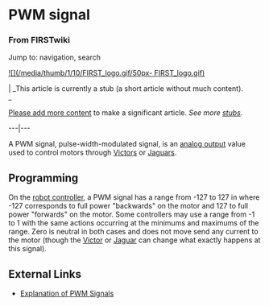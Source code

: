 

# PWM signal

### From FIRSTwiki

Jump to: navigation, search

[![](/media/thumb/1/10/FIRST_logo.gif/50px-
FIRST_logo.gif)](Image:FIRST_logo.gif "" )

|  _This article is currently a stub (a short article without much content).  
_

[Please add more
content](http://www.firstwiki.net/index.php?title=PWM_signal&action=edit
"http://www.firstwiki.net/index.php?title=PWM_signal&action=edit" ) to make a
significant article. _See more [stubs](Special:Shortpages
"Special:Shortpages" )._  
  
---|---  
  
  
A PWM signal, pulse-width-modulated signal, is an [analog
output](/index.php?title=Analog_output&action=edit "Analog output" ) value
used to control motors through [Victors](Victor "Victor" ) or
[Jaguars](Jaguar "Jaguar" ).


## Programming

On the [robot controller](robot-controller), a
PWM signal has a range from -127 to 127 in where -127 corresponds to full
power "backwards" on the motor and 127 to full power "forwards" on the motor.
Some controllers may use a range from -1 to 1 with the same actions occurring
at the minimums and maximums of the range. Zero is neutral in both cases and
does not move send any current to the motor (though the
[Victor](Victor "Victor" ) or [Jaguar](Jaguar "Jaguar" )
can change what exactly happens at this signal).


## External Links

  * [Explanation of PWM Signals](http://www.powerdesignersusa.com/InfoWeb/design_center/articles/PWM/pwm.shtm "http://www.powerdesignersusa.com/InfoWeb/design_center/articles/PWM/pwm.shtm" )

